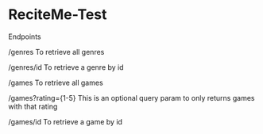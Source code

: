 # ReciteMe-Test
Endpoints

/genres
To retrieve all genres

/genres/id
To retrieve a genre by id

/games
To retrieve all games

/games?rating={1-5}
This is an optional query param to only returns games with that rating

/games/id
To retrieve a game by id
